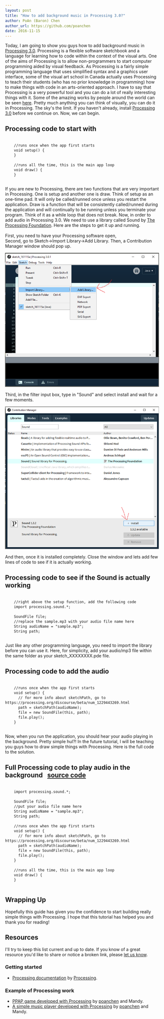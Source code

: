 ```yaml
---
layout: post
title: "How to add background music in Processing 3.0?"
author: PoAn (Baron) Chen
author_url: https://github.com/poanchen
date: 2016-11-15
---
```

Today, I am going to show you guys how to add background music in [Processing 3.0](https://processing.org/). Processing is a flexible software sketchbook and a language for learning how to code within the context of the visual arts. One of the aims of Processing is to allow non-programmers to start computer programming aided by visual feedback. As Processing is a fairly simple programming language that uses simplified syntax and a graphics user interface, some of the visual art school in Canada actually uses Processing to teach their students (who has no prior knowledge in programming) how to make things with code in an arts-oriented approach. I have to say that Processing is a very powerful tool and you can do a lot of really interesting things with it. Some of the amazing works by people around the world can be seen [here](https://processing.org/exhibition/). Pretty much anything you can think of visually, you can do it in Processing. The sky's the limit. If you haven't already, install [Processing 3.0](https://processing.org/download/) before we continue on. Now, we can begin.

## Processing code to start with

<pre>
  <code class="java">
    //runs once when the app first starts
    void setup() {
    }

    //runs all the time, this is the main app loop
    void draw() {
    }
  </code>
</pre>
If you are new to Processing, there are two functions that are very important in Processing. One is setup and another one is draw. Think of setup as an one-time pad. It will only be called/runned once unless you restart the application. Draw is a function that will be consistently called/runned during the application and will continually to be running unless you terminate your program. Think of it as a while loop that does not break. Now, in order to add audio in Processing 3.0. We need to use a library called Sound by [The Processing Foundation](https://processingfoundation.org/). Here are the steps to get it up and running.<br><br>
First, you need to have your Processing software open,<br>
Second, go to Sketch->Import Library->Add Library. Then, a Contribution Manager window should pop up.<br>

<img src="/img/2016/11/15/how-to-add-background-music-in-processing-3.0/how to add library.png" alt="How to add library">

Third, in the filter input box, type in "Sound" and select install and wait for a few moments.

<img src="/img/2016/11/15/how-to-add-background-music-in-processing-3.0/install the library.png" alt="Install the library">

And then, once it is installed completely. Close the window and lets add few lines of code to see if it is actually working.

## Processing code to see if the Sound is actually working

<pre>
  <code class="java">
    //right above the setup function, add the following code
    import processing.sound.*;
    
    SoundFile file;
    //replace the sample.mp3 with your audio file name here
    String audioName = "sample.mp3";
    String path;
  </code>
</pre>
Just like any other programming language, you need to import the library before you can use it. Here, for simplicity, add your audio/mp3 file within the same folder as your sketch_XXXXXXXX.pde file.

## Processing code to add the audio

<pre>
  <code class="java">
    //runs once when the app first starts
    void setup() {
      // for more info about sketchPath, go to https://processing.org/discourse/beta/num_1229443269.html
      path = sketchPath(audioName);
      file = new SoundFile(this, path);
      file.play();
    }
  </code>
</pre>
Now, when you run the application, you should hear your audio playing in the background. Pretty simple hul?! In the future tutorial, I will be teaching you guys how to draw simple things with Processing. Here is the full code to the solution.

## Full Processing code to play audio in the background &nbsp;&nbsp;<a href="https://github.com/poanchen/code-for-blog/blob/master/2016/11/15/how-to-add-background-music-in-processing-3.0/backgroundMusic.pde" target="_blank">source code</a>

<pre>
  <code class="java">
    import processing.sound.*;
    
    SoundFile file;
    //put your audio file name here
    String audioName = "sample.mp3";
    String path;

    //runs once when the app first starts
    void setup() {
      // for more info about sketchPath, go to https://processing.org/discourse/beta/num_1229443269.html
      path = sketchPath(audioName);
      file = new SoundFile(this, path);
      file.play();
    }

    //runs all the time, this is the main app loop
    void draw() {
    }
  </code>
</pre>

## Wrapping Up

Hopefully this guide has given you the confidence to start building really simple things with Processing. I hope that this tutorial has helped you and thank you for reading!

## Resources

I'll try to keep this list current and up to date. If you know of a great resource you'd like to share or notice a broken link, please [let us know](https://github.com/poanchen/poanchen.github.io/issues).

### Getting started

* [Processing documentation](https://processing.org/reference/) by [Processing](https://processing.org/).

### Example of Processing work

* [PPAP game developed with Processing](https://github.com/poanchen/try-to-avoid-PPAP-game) by [poanchen](https://github.com/poanchen) and Mandy.
* [A simple music player developed with Processing](https://github.com/poanchen/music-player) by [poanchen](https://github.com/poanchen) and Mandy.